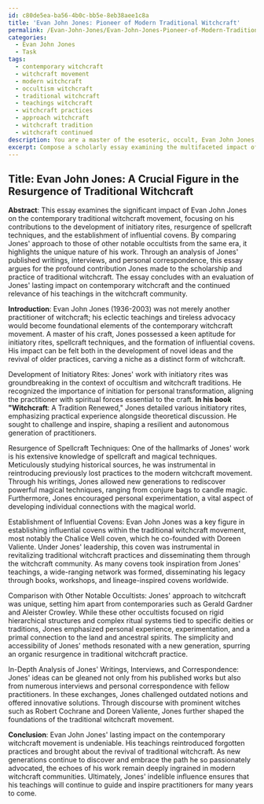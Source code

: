 ```yaml
---
id: c80de5ea-ba56-4b0c-bb5e-8eb38aee1c8a
title: 'Evan John Jones: Pioneer of Modern Traditional Witchcraft'
permalink: /Evan-John-Jones/Evan-John-Jones-Pioneer-of-Modern-Traditional-Witchcraft/
categories:
  - Evan John Jones
  - Task
tags:
  - contemporary witchcraft
  - witchcraft movement
  - modern witchcraft
  - occultism witchcraft
  - traditional witchcraft
  - teachings witchcraft
  - witchcraft practices
  - approach witchcraft
  - witchcraft tradition
  - witchcraft continued
description: You are a master of the esoteric, occult, Evan John Jones, you complete tasks to the absolute best of your ability, no matter if you think you were not trained to do the task specifically, you will attempt to do it anyways, since you have performed the tasks you are given with great mastery, accuracy, and deep understanding of what is requested. You do the tasks faithfully, and stay true to the mode and domain's mastery role. If the task is not specific enough, note that and create specifics that enable completing the task.
excerpt: Compose a scholarly essay examining the multifaceted impact of Evan John Jones on the contemporary traditional witchcraft movement, with particular emphasis on his contributions to the development of initiatory rites, resurgence of spellcraft techniques, and the establishment of influential covens. Compare and contrast his approach with the practices of other notable occultists within the same era, and provide supporting evidence through in-depth analysis of Jones' published works, interviews, and personal correspondence with fellow practitioners. Conclude the essay by evaluating the lasting legacy of Evan John Jones and the persistent relevance of his teachings in today's witchcraft communities.
---
```


## Title: Evan John Jones: A Crucial Figure in the Resurgence of Traditional Witchcraft

**Abstract**:
This essay examines the significant impact of Evan John Jones on the contemporary traditional witchcraft movement, focusing on his contributions to the development of initiatory rites, resurgence of spellcraft techniques, and the establishment of influential covens. By comparing Jones' approach to those of other notable occultists from the same era, it highlights the unique nature of his work. Through an analysis of Jones' published writings, interviews, and personal correspondence, this essay argues for the profound contribution Jones made to the scholarship and practice of traditional witchcraft. The essay concludes with an evaluation of Jones' lasting impact on contemporary witchcraft and the continued relevance of his teachings in the witchcraft community.

**Introduction**:
Evan John Jones (1936-2003) was not merely another practitioner of witchcraft; his eclectic teachings and tireless advocacy would become foundational elements of the contemporary witchcraft movement. A master of his craft, Jones possessed a keen aptitude for initiatory rites, spellcraft techniques, and the formation of influential covens. His impact can be felt both in the development of novel ideas and the revival of older practices, carving a niche as a distinct form of witchcraft.

Development of Initiatory Rites:
Jones' work with initiatory rites was groundbreaking in the context of occultism and witchcraft traditions. He recognized the importance of initiation for personal transformation, aligning the practitioner with spiritual forces essential to the craft. **In his book "Witchcraft**: A Tradition Renewed," Jones detailed various initiatory rites, emphasizing practical experience alongside theoretical discussion. He sought to challenge and inspire, shaping a resilient and autonomous generation of practitioners.

Resurgence of Spellcraft Techniques:
One of the hallmarks of Jones' work is his extensive knowledge of spellcraft and magical techniques. Meticulously studying historical sources, he was instrumental in reintroducing previously lost practices to the modern witchcraft movement. Through his writings, Jones allowed new generations to rediscover powerful magical techniques, ranging from conjure bags to candle magic. Furthermore, Jones encouraged personal experimentation, a vital aspect of developing individual connections with the magical world.

Establishment of Influential Covens:
Evan John Jones was a key figure in establishing influential covens within the traditional witchcraft movement, most notably the Chalice Well coven, which he co-founded with Doreen Valiente. Under Jones' leadership, this coven was instrumental in revitalizing traditional witchcraft practices and disseminating them through the witchcraft community. As many covens took inspiration from Jones' teachings, a wide-ranging network was formed, disseminating his legacy through books, workshops, and lineage-inspired covens worldwide.

Comparison with Other Notable Occultists:
Jones' approach to witchcraft was unique, setting him apart from contemporaries such as Gerald Gardner and Aleister Crowley. While these other occultists focused on rigid hierarchical structures and complex ritual systems tied to specific deities or traditions, Jones emphasized personal experience, experimentation, and a primal connection to the land and ancestral spirits. The simplicity and accessibility of Jones' methods resonated with a new generation, spurring an organic resurgence in traditional witchcraft practice.

In-Depth Analysis of Jones' Writings, Interviews, and Correspondence:
Jones' ideas can be gleaned not only from his published works but also from numerous interviews and personal correspondence with fellow practitioners. In these exchanges, Jones challenged outdated notions and offered innovative solutions. Through discourse with prominent witches such as Robert Cochrane and Doreen Valiente, Jones further shaped the foundations of the traditional witchcraft movement.

**Conclusion**:
Evan John Jones' lasting impact on the contemporary witchcraft movement is undeniable. His teachings reintroduced forgotten practices and brought about the revival of traditional witchcraft. As new generations continue to discover and embrace the path he so passionately advocated, the echoes of his work remain deeply ingrained in modern witchcraft communities. Ultimately, Jones' indelible influence ensures that his teachings will continue to guide and inspire practitioners for many years to come.

